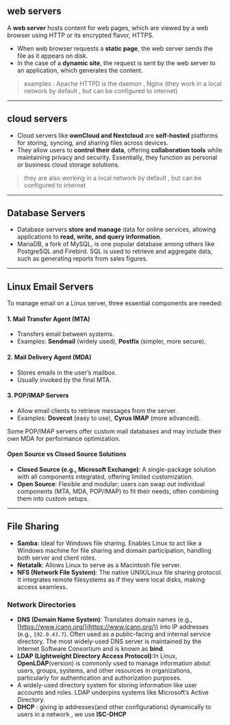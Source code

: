 ## web servers
A **web server** hosts content for web pages, which are viewed by a web browser using HTTP or its encrypted flavor, HTTPS.
- When web browser requests a **static page**, the web server sends the file as it appears on disk. 
- In the case of a **dynamic site**, the request is sent by the web server to an application, which generates the content.

> examples : Apache HTTPD is the daemon , Nginx (they work in a local network by default , but can be configured to internet)
---
## cloud servers
- Cloud servers like **ownCloud and Nextcloud** are **self-hosted** platforms for storing, syncing, and sharing files across devices. 
- They allow users to **control their data**, offering **collaboration tools** while maintaining privacy and security. Essentially, they function as personal or business cloud storage solutions.
> they are also working in a local network by default , but can be configured to internet
---
## Database Servers
- Database servers **store and manage** data for online services, allowing applications to **read, write, and query information**.
- MariaDB, a fork of MySQL, is one popular database among others like PostgreSQL and Firebird. SQL is used to retrieve and aggregate data, such as generating reports from sales figures.
---
## Linux Email Servers
To manage email on a Linux server, three essential components are needed:
#### 1. **Mail Transfer Agent (MTA)**
- Transfers email between systems.
- Examples: **Sendmail** (widely used), **Postfix** (simpler, more secure).
#### 2. **Mail Delivery Agent (MDA)**
- Stores emails in the user’s mailbox.
- Usually invoked by the final MTA.
#### 3. **POP/IMAP Servers**
- Allow email clients to retrieve messages from the server.
- Examples: **Dovecot** (easy to use), **Cyrus IMAP** (more advanced).

Some POP/IMAP servers offer custom mail databases and may include their own MDA for performance optimization.
#### Open Source vs Closed Source Solutions
- **Closed Source (e.g., Microsoft Exchange)**: A single-package solution with all components integrated, offering limited customization.
- **Open Source**: Flexible and modular; users can swap out individual components (MTA, MDA, POP/IMAP) to fit their needs, often combining them into custom setups.
---
## File Sharing

- **Samba**: Ideal for Windows file sharing. Enables Linux to act like a Windows machine for file sharing and domain participation, handling both server and client roles.
- **Netatalk**: Allows Linux to serve as a Macintosh file server.
- **NFS (Network File System)**: The native UNIX/Linux file sharing protocol. It integrates remote filesystems as if they were local disks, making access seamless.
### Network Directories

- **DNS (Domain Name System)**: Translates domain names (e.g., [https://www.icann.org/](https://www.icann.org/)) into IP addresses (e.g., `192.0.43.7`). Often used as a public-facing and internal service directory. The most widely-used DNS server is maintained by the Internet Software Consortium and is known as **bind**.
- **LDAP (Lightweight Directory Access Protocol)**:In Linux, **OpenLDAP**(version) is commonly used to manage information about users, groups, systems, and other resources in organizations, particularly for authentication and authorization purposes.
-  A widely-used directory system for storing information like user accounts and roles. LDAP underpins systems like Microsoft’s Active Directory. 
- **DHCP** : giving ip addresses(and other configurations) dynamically to users in a network , we use **ISC-DHCP**
